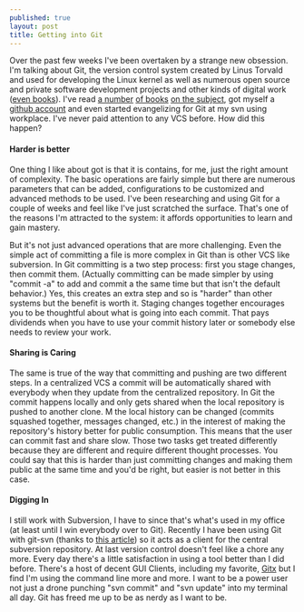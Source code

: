 ```yaml
---
published: true
layout: post
title: Getting into Git
---
```


Over the past few weeks I've been overtaken by a strange new obsession. I'm talking about Git, the version control system created by Linus Torvald and used for developing the Linux kernel as well as numerous open source and private software development projects and other kinds of digital work ([even books](https://github.com/progit/progit "progit/progit - GitHub")).  I've read [a number](http://progit.org/ "Pro Git - Pro Git Book") [of books](http://www-cs-students.stanford.edu/~blynn/gitmagic/ "Git Magic - Preface") [on the subject](http://book.git-scm.com/ "Git Community Book"), got myself a [github account](https://github.com/thechinnster) and even started evangelizing for Git at my svn using workplace.  I've never paid attention to any VCS before.  How did this happen? 

#### Harder is better

One thing I like about got is that it is contains, for me, just the right amount of complexity. The basic operations are fairly simple but there are numerous parameters that can be added, configurations to be customized and advanced methods to be used. I've been researching and using Git for a couple of weeks and feel like I've just scratched the surface. That's one of the reasons I'm attracted to the system: it affords opportunities to learn and gain mastery. 

But it's not just advanced operations that are more challenging. Even the simple act of committing a file is more complex in Git than is other VCS like subversion. In  Git committing is a two step process: first you stage changes, then commit them. (Actually committing can be made simpler by using "commit -a" to add and commit a the same time but that isn't the default behavior.) Yes, this creates an extra step and so is "harder" than other systems but the benefit is worth it.  Staging changes together encourages you to be thoughtful about what is going into each commit. That pays dividends when you have to use your commit history later or somebody else needs to review your work. 

#### Sharing is Caring

The same is true of the way that committing and pushing are two different steps. In a centralized VCS a commit will be automatically shared with everybody when they update from the centralized repository. In Git the commit happens locally and only gets shared when the local repository is pushed to another clone. M the local history can be changed (commits squashed together, messages changed, etc.) in the interest of making the repository's history better for public consumption. This means that the user can commit fast and share slow. Those two tasks get treated differently because they are different and require different thought processes. You could say that this is harder than just committing changes and making them public at the same time and you'd be right, but easier is not better in this case.

#### Digging In

I still work with Subversion, I have to since that's what's used in my office (at least until I win everybody over to Git).  Recently I have been using Git with git-svn (thanks to [this article](http://andy.delcambre.com/2008/03/04/git-svn-workflow.html "Git SVN Workflow")) so it acts as a client for the central subversion repository.  At last version control doesn't feel like a chore any more.  Every day there's a little satisfaction in using a tool better than I did before.  There's a host of decent GUI Clients, including my favorite, [Gitx](http://gitx.frim.nl/ "GitX - Home") but I find I'm using the command line more and more.  I want to be a power user not just a drone punching "svn commit" and "svn update" into my terminal all day.  Git has freed me up to be as nerdy as I want to be.    


